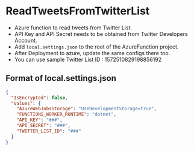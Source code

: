 # ReadTweetsFromTwitterList

- Azure function to read tweets from Twitter List.
- API Key and API Secret needs to be obtained from Twitter Developers Account.
- Add `local.settings.json` to the root of the AzureFunction project.
- After Deployment to azure, update the same configs there too.
- You can use sample Twitter List ID : 1572510829198856192

## Format of local.settings.json

```json
{
  "IsEncrypted": false,
  "Values": {
    "AzureWebJobsStorage": "UseDevelopmentStorage=true",
    "FUNCTIONS_WORKER_RUNTIME": "dotnet",
    "API_KEY": "###",
    "API_SECRET": "###",
    "TWITTER_LIST_ID": "###"
  }
}
```
